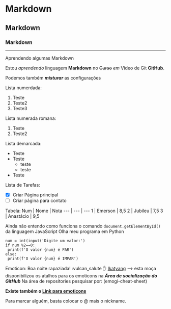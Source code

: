 # Markdown
## Markdown
### Markdown
---
 Aprendendo algumas Markdown

Estou *aprendendo* linguagem **Markdown** no ~~Curso~~ _em_ Vídeo de Git __GitHub__.

Podemos também __*misturar*__ as configurações

Lista numerdada:
1. Teste
1. Teste2
2. Teste3

Lista numerada romana:
 1. Teste
 2. Teste2

Lista demarcada:
* Teste
* Teste
  * teste
  * teste
* Teste

Lista de Tarefas:
- [x] Criar Página principal
- [ ] Criar página para contato

Tabela:
Num | Nome | Nota
--- | --- | ---
1 | Emerson | 8,5
2 | Jubileu | 7,5
3 | Anastácio | 9,5

Ainda não entendo como funciona o comando `document.getElementById()` da linguagem JavaScript
Olha meu programa em Python
```
num = int(input('Digite um valor:')
if num %2==0:
 print(f'O valor {num} é PAR')
else:
 print(f'O valor {num} é IMPAR')
```

Emoticon:
Boa noite rapaziada! :vulcan_salute :hand:
[Ikatyang](https://github.com/ikatyang) --> esta moça disponibilizou os atalhos para os emoticons na _**Área de socialização do GitHub**_
Na área de repositories pesquisar por: (emogi-cheat-sheet)

**Existe também o [Link para emoticons](https://emojipedia.org/)**

Para marcar alguém, basta colocar o @ mais o nickname.
